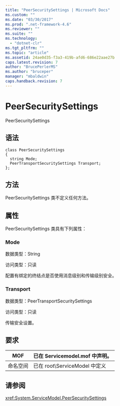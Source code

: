 ```yaml
---
title: "PeerSecuritySettings | Microsoft Docs"
ms.custom: ""
ms.date: "03/30/2017"
ms.prod: ".net-framework-4.6"
ms.reviewer: ""
ms.suite: ""
ms.technology: 
  - "dotnet-clr"
ms.tgt_pltfrm: ""
ms.topic: "article"
ms.assetid: 24ae0d35-f3a3-419b-afd6-686e22aae27b
caps.latest.revision: 7
author: "BrucePerlerMS"
ms.author: "bruceper"
manager: "mbaldwin"
caps.handback.revision: 7
---
```

# PeerSecuritySettings
PeerSecuritySettings  
  
## 语法  
  
```  
class PeerSecuritySettings  
{  
  string Mode;  
  PeerTransportSecuritySettings Transport;  
};  
```  
  
## 方法  
 PeerSecuritySettings 类不定义任何方法。  
  
## 属性  
 PeerSecuritySettings 类具有下列属性：  
  
### Mode  
 数据类型：String  
  
 访问类型：只读  
  
 配置有绑定的终结点是否使用消息级别和传输级别安全。  
  
### Transport  
 数据类型：PeerTransportSecuritySettings  
  
 访问类型：只读  
  
 传输安全设置。  
  
## 要求  
  
|MOF|已在 Servicemodel.mof 中声明。|  
|---------|------------------------------|  
|命名空间|已在 root\\ServiceModel 中定义|  
  
## 请参阅  
 <xref:System.ServiceModel.PeerSecuritySettings>